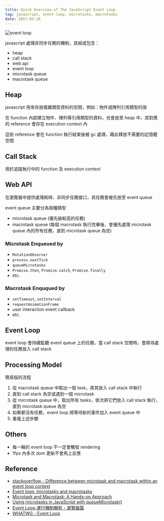 ```yaml
---
title: Quick Overview of The JavaScript Event Loop
tag: javascript, event-loop, microtasks, macrotasks
date: 2021-05-28
---
```


![event loop](/event-loop.png)

javascript 處理非同步任務的機制，其組成包含：

- heap
- call stack
- web api
- event loop
- microtask queue
- macrotask queue

## Heap

javascript 用來存放複雜類型資料的空間，例如：物件或陣列引用類型的值

在 function 內部建立物件、陣列等引用類型的資料，也會放至 heap 中，其對應的 reference 會存在 execution context 內

這些 reference 會在 function 執行結束後被 gc 處理，藉此釋放不需要的記憶體空間

## Call Stack

用於追蹤執行中的 function 及 execution context

## Web API

在瀏覽器中提供處理耗時、非同步任務接口，其任務會被先放至 event queue

event queue 主要分為兩種類型

- microtask queue (優先級較高的任務)
- macrotask queue (每個 macrotask 執行完畢後，會優先處理 microtask queue 內的所有任務，直到 microtask queue 為空)

### Microtask Enqueued by

- `MutationObserver`
- `process.nextTick`
- `queueMicrotasks`
- `Promise.then`, `Promise.catch`, `Promise.finally`
- etc.

### Macrotask Enququed by

- `setTimeout`, `setInterval`
- `requestAnimationFrame`
- user interaction event callback
- etc.

## Event Loop

event loop 會持續監聽 event queue 上的任務，當 call stack 空閒時，會將待處理的任務放入 call stack

## Processing Model

簡易版的流程

1. 從 macrotask queue 中取出一個 task，將其放入 call stack 中執行
1. 直到 call stack 為空或遇到一個 microtask
1. 從 microtask queue 中，取出所有 tasks，依次將它們放入 call stack 執行，直到 microtask queue 為空
1. 如果都沒有任務，event loop 將等待新的事件加入 event queue 中
1. 重複上述步驟

## Others

- 每一輪的 event loop 不一定會觸發 rendering
- 1fps 內多次 dom 更新不會馬上反應

## Reference

- [stackoverflow - Difference between microtask and macrotask within an event loop context](https://stackoverflow.com/questions/25915634/difference-between-microtask-and-macrotask-within-an-event-loop-context)
- [Event loop: microtasks and macrotasks](https://javascript.info/event-loop)
- [Microtask and Macrotask: A Hands-on Approach](https://blog.bitsrc.io/microtask-and-macrotask-a-hands-on-approach-5d77050e2168)
- [Using microtasks in JavaScript with queueMicrotask()](https://developer.mozilla.org/en-US/docs/Web/API/HTML_DOM_API/Microtask_guide)
- [Event Loop 運行機制解析 - 瀏覽器篇](https://yu-jack.github.io/2020/02/03/javascript-runtime-event-loop-browser/)
- [WHATWG - Event Loop](https://html.spec.whatwg.org/multipage/webappapis.html#event-loops)
